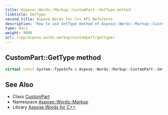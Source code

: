```yaml
---
title: Aspose::Words::Markup::CustomPart::GetType method
linktitle: GetType
second_title: Aspose.Words for C++ API Reference
description: 'How to use GetType method of Aspose::Words::Markup::CustomPart class in C++.'
type: docs
weight: 9000
url: /cpp/aspose.words.markup/custompart/gettype/
---
```

## CustomPart::GetType method




```cpp
virtual const System::TypeInfo & Aspose::Words::Markup::CustomPart::GetType() const override
```

## See Also

* Class [CustomPart](../)
* Namespace [Aspose::Words::Markup](../../)
* Library [Aspose.Words for C++](../../../)
